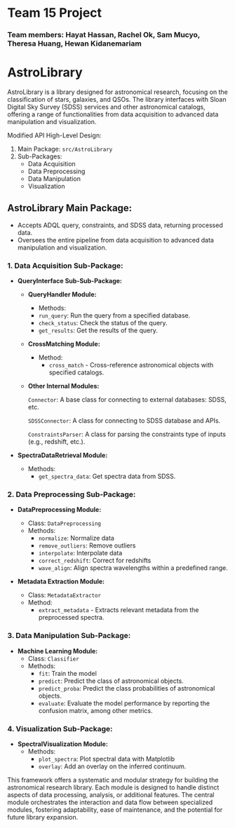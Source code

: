 # Team 15 Project
### Team members: Hayat Hassan, Rachel Ok, Sam Mucyo, Theresa Huang, Hewan Kidanemariam

# AstroLibrary

AstroLibrary is a library designed for astronomical research, focusing on the classification of stars, galaxies, and QSOs. The library interfaces with Sloan Digital Sky Survey (SDSS) services and other astronomical catalogs, offering a range of functionalities from data acquisition to advanced data manipulation and visualization.

Modified API High-Level Design:
1. Main Package: `src/AstroLibrary`
2. Sub-Packages:
   - Data Acquisition
   - Data Preprocessing
   - Data Manipulation
   - Visualization

## AstroLibrary Main Package:
   - Accepts ADQL query, constraints, and SDSS data, returning processed data.
   - Oversees the entire pipeline from data acquisition to advanced data manipulation and visualization.

### 1. **Data Acquisition Sub-Package:**
- **QueryInterface Sub-Sub-Package:**
  - **QueryHandler Module:**
    - Methods:
     - `run_query`: Run the query from a specified database.
     - `check_status`: Check the status of the query.
     - `get_results`: Get the results of the query.
  - **CrossMatching Module:**
     - Method: 
       - `cross_match` - Cross-reference astronomical objects with specified catalogs.

   - **Other Internal Modules:** 

        `Connector`: A base class for connecting to external databases: SDSS, etc.

        `SDSSConnector`: A class for connecting to SDSS database and APIs.
        
        `ConstraintsParser`: A class for parsing the constraints type of inputs (e.g., redshift, etc.).
    

- **SpectraDataRetrieval Module:**
  - Methods:
    - `get_spectra_data`: Get spectra data from SDSS. 

### 2. **Data Preprocessing Sub-Package:**
   
 - **DataPreprocessing Module:**
   - Class: `DataPreprocessing`
   - Methods:
     - `normalize`: Normalize data
     - `remove_outliers`: Remove outliers
     - `interpolate`: Interpolate data
     - `correct_redshift`: Correct for redshifts
     - `wave_align`: Align spectra wavelengths within a predefined range.

 - **Metadata Extraction Module:**
   - Class: `MetadataExtractor`
   - Method: 
     - `extract_metadata` - Extracts relevant metadata from the preprocessed spectra.

### 3. **Data Manipulation Sub-Package:**

 - **Machine Learning Module:**
   - Class: `Classifier`
   - Methods:
     - `fit`: Train the model
     - `predict`: Predict the class of astronomical objects.
     - `predict_proba`: Predict the class probabilities of astronomical objects.
     - `evaluate`: Evaluate the model performance by reporting the confusion matrix, among other metrics.


### 4. **Visualization Sub-Package:**

   - **SpectralVisualization Module:**
     - Methods:
       - `plot_spectra`: Plot spectral data with Matplotlib
       - `overlay`: Add an overlay on the inferred continuum.



This framework offers a systematic and modular strategy for building the astronomical research library. Each module is designed to handle distinct aspects of data processing, analysis, or additional features. The central module orchestrates the interaction and data flow between specialized modules, fostering adaptability, ease of maintenance, and the potential for future library expansion.


